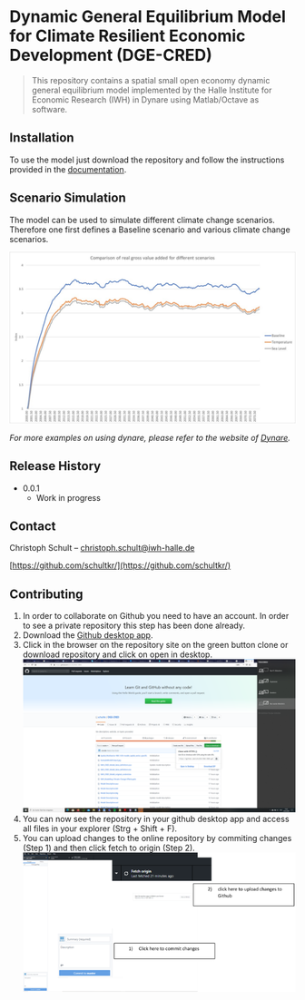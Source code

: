 # Dynamic General Equilibrium Model for Climate Resilient Economic Development (DGE-CRED)
> This repository contains a spatial small open economy dynamic general equilibrium model implemented by the Halle Institute for Economic Research (IWH) in Dynare using Matlab/Octave as software.


## Installation

To use the model just download the repository and follow the instructions provided in the [documentation](https://github.com/schultkr/Vietnam_RBC_model/blob/master/Model%20Description.pdf).

## Scenario Simulation

The model can be used to simulate different climate change scenarios. Therefore one first defines a Baseline scenario and various climate change scenarios. 

![](pictures/SimulationGVA_example.jpg)

_For more examples on using dynare, please refer to the website of [Dynare](https://www.dynare.org/)._

## Release History

* 0.0.1
    * Work in progress

## Contact

Christoph Schult – christoph.schult@iwh-halle.de

[https://github.com/schultkr/](https://github.com/schultkr/)

## Contributing

1. In order to collaborate on Github you need to have an account. In order to see a private repository this step has been done already.
2. Download the [Github desktop app](https://desktop.github.com/). 
3. Click in the browser on the repository site on the green button clone or download repository and click on open in desktop.
![](pictures/ScreenshotCloneDownload.png)
4. You can now see the repository in your github desktop app and access all files in your explorer (Strg + Shift + F).
5. You can upload changes to the online repository by commiting changes (Step 1) and then click fetch to origin (Step 2). ![](pictures/ScreenShotUploadChanges.png)




<!-- Markdown link & img dfn's -->
[npm-image]: https://img.shields.io/npm/v/datadog-metrics.svg?style=flat-square
[npm-url]: https://npmjs.org/package/datadog-metrics
[npm-downloads]: https://img.shields.io/npm/dm/datadog-metrics.svg?style=flat-square
[travis-image]: https://img.shields.io/travis/dbader/node-datadog-metrics/master.svg?style=flat-square
[travis-url]: https://travis-ci.org/dbader/node-datadog-metrics
[wiki]: https://github.com/yourname/yourproject/wiki

